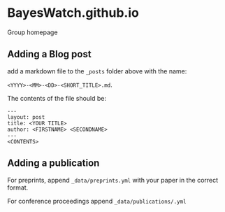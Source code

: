 # BayesWatch.github.io
Group homepage

## Adding a Blog post

add a markdown file to the `_posts` folder above with the name:

`<YYYY>-<MM>-<DD>-<SHORT_TITLE>.md`.

The contents of the file should be:

```
---
layout: post
title: <YOUR TITLE>
author: <FIRSTNAME> <SECONDNAME>
---
<CONTENTS>
```
## Adding a publication

For preprints, append `_data/preprints.yml` with your paper in the correct format.

For conference proceedings append `_data/publications/.yml`
